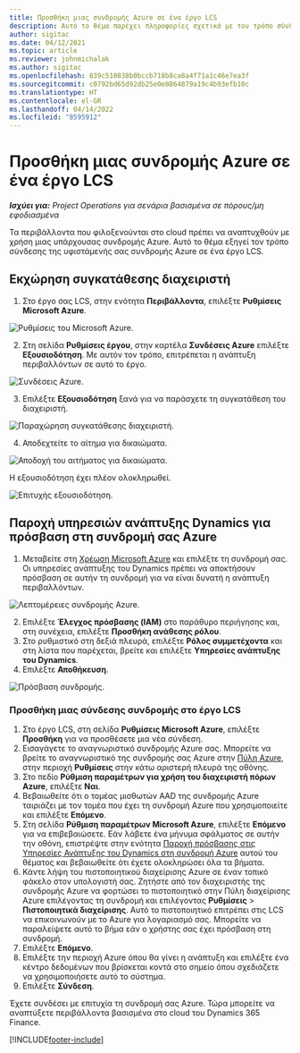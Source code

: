 ```yaml
---
title: Προσθήκη μιας συνδρομής Azure σε ένα έργο LCS
description: Αυτό το θέμα παρέχει πληροφορίες σχετικά με τον τρόπο σύνδεσης της συνδρομής σας Azure σε ένα έργο LCS.
author: sigitac
ms.date: 04/12/2021
ms.topic: article
ms.reviewer: johnmichalak
ms.author: sigitac
ms.openlocfilehash: 839c510838b0bccb718b8ca8a4f71a1c46e7ea3f
ms.sourcegitcommit: c0792bd65d92db25e0e8864879a19c4b93efb10c
ms.translationtype: HT
ms.contentlocale: el-GR
ms.lasthandoff: 04/14/2022
ms.locfileid: "8595912"
---
```

# <a name="add-an-azure-subscription-to-an-lcs-project"></a>Προσθήκη μιας συνδρομής Azure σε ένα έργο LCS

_**Ισχύει για:** Project Operations για σενάρια βασισμένα σε πόρους/μη εφοδιασμένα_

Τα περιβάλλοντα που φιλοξενούνται στο cloud πρέπει να αναπτυχθούν με χρήση μιας υπάρχουσας συνδρομής Azure. Αυτό το θέμα εξηγεί τον τρόπο σύνδεσης της υφιστάμενής σας συνδρομής Azure σε ένα έργο LCS. 

## <a name="grant-admin-consent"></a>Εκχώρηση συγκατάθεσης διαχειριστή

1. Στο έργο σας LCS, στην ενότητα **Περιβάλλοντα**, επιλέξτε **Ρυθμίσεις Microsoft Azure**.

![Ρυθμίσεις του Microsoft Azure.](./media/1MicrosoftAzureSettings.png)

2. Στη σελίδα **Ρυθμίσεις έργου**, στην καρτέλα **Συνδέσεις Azure** επιλέξτε **Εξουσιοδότηση**. Με αυτόν τον τρόπο, επιτρέπεται η ανάπτυξη περιβαλλόντων σε αυτό το έργο.

![Συνδέσεις Azure.](./media/2AzureConnectors.png)

3. Επιλέξτε **Εξουσιοδότηση** ξανά για να παράσχετε τη συγκατάθεση του διαχειριστή.

![Παραχώρηση συγκατάθεσης διαχειριστή.](./media/3GrantAdminConsent.png)

4. Αποδεχτείτε το αίτημα για δικαιώματα.

![Αποδοχή του αιτήματος για δικαιώματα.](./media/4AcceptPermissionRequest.png)

Η εξουσιοδότηση έχει πλέον ολοκληρωθεί. 

![Επιτυχής εξουσιοδότηση.](./media/5AuthorizationComplete.png)

## <a name="provide-dynamics-deployment-services-access-to-your-azure-subscription"></a><a name="provide"></a>Παροχή υπηρεσιών ανάπτυξης Dynamics για πρόσβαση στη συνδρομή σας Azure

1. Μεταβείτε στη [Χρέωση Microsoft Azure](https://portal.azure.com/#blade/Microsoft\_Azure\_Billing/SubscriptionsBlade) και επιλέξτε τη συνδρομή σας. Οι υπηρεσίες ανάπτυξης του Dynamics πρέπει να αποκτήσουν πρόσβαση σε αυτήν τη συνδρομή για να είναι δυνατή η ανάπτυξη περιβαλλόντων.

![Λεπτομέρειες συνδρομής Azure.](./media/6AzureSubscription.png)

2. Επιλέξτε **Έλεγχος πρόσβασης (IAM)** στο παράθυρο περιήγησης και, στη συνέχεια, επιλέξτε **Προσθήκη ανάθεσης ρόλου**.
3. Στο ρυθμιστικό στη δεξιά πλευρά, επιλέξτε **Ρόλος συμμετέχοντα** και στη λίστα που παρέχεται, βρείτε και επιλέξτε **Υπηρεσίες ανάπτυξης του Dynamics**. 
4. Επιλέξτε **Αποθήκευση**.

![Πρόσβαση συνδρομής.](./media/7SubscriptionAccess.png)

### <a name="add-a-subscription-connector-to-an-lcs-project"></a>Προσθήκη μιας σύνδεσης συνδρομής στο έργο LCS

1. Στο έργο LCS, στη σελίδα **Ρυθμίσεις Microsoft Azure**, επιλέξτε **Προσθήκη** για να προσθέσετε μια νέα σύνδεση.
2. Εισαγάγετε το αναγνωριστικό συνδρομής Azure σας. Μπορείτε να βρείτε το αναγνωριστικό της συνδρομής σας Azure στην [Πύλη Azure](https://ms.portal.azure.com/), στην περιοχή **Ρυθμίσεις** στην κάτω αριστερή πλευρά της οθόνης.
3. Στο πεδίο **Ρύθμιση παραμέτρων για χρήση του διαχειριστή πόρων Azure**, επιλέξτε **Ναι**.
4. Βεβαιωθείτε ότι ο τομέας μισθωτών AAD της συνδρομής Azure ταιριάζει με τον τομέα που έχει τη συνδρομή Azure που χρησιμοποιείτε και επιλέξτε **Επόμενο**.
5. Στη σελίδα **Ρύθμιση παραμέτρων Microsoft Azure**, επιλέξτε **Επόμενο** για να επιβεβαιώσετε. Εάν λάβετε ένα μήνυμα σφάλματος σε αυτήν την οθόνη, επιστρέψτε στην ενότητα [Παροχή πρόσβασης στις Υπηρεσίες Ανάπτυξης του Dynamics στη συνδρομή Azure](#provide) αυτού του θέματος και βεβαιωθείτε ότι έχετε ολοκληρώσει όλα τα βήματα.
6. Κάντε λήψη του πιστοποιητικού διαχείρισης Azure σε έναν τοπικό φάκελο στον υπολογιστή σας. Ζητήστε από τον διαχειριστής της συνδρομής Azure να φορτώσει το πιστοποιητικό στην Πύλη διαχείρισης Azure επιλέγοντας τη συνδρομή και επιλέγοντας **Ρυθμίσεις** > **Πιστοποιητικά διαχείρισης**. Αυτό το πιστοποιητικό επιτρέπει στις LCS να επικοινωνούν με το Azure για λογαριασμό σας. Μπορείτε να παραλείψετε αυτό το βήμα εάν ο χρήστης σας έχει πρόσβαση στη συνδρομή.
7. Επιλέξτε **Επόμενο**.
8. Επιλέξτε την περιοχή Azure όπου θα γίνει η ανάπτυξη και επιλέξτε ένα κέντρο δεδομένων που βρίσκεται κοντά στο σημείο όπου σχεδιάζετε να χρησιμοποιήσετε αυτό το σύστημα.
9.  Επιλέξτε **Σύνδεση**.

Έχετε συνδέσει με επιτυχία τη συνδρομή σας Azure. Τώρα μπορείτε να αναπτύξετε περιβάλλοντα βασισμένα στο cloud του Dynamics 365 Finance.




[!INCLUDE[footer-include](../includes/footer-banner.md)]
